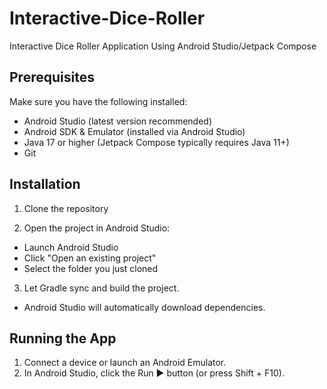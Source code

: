 # Interactive-Dice-Roller
Interactive Dice Roller Application Using Android Studio/Jetpack Compose

## Prerequisites

Make sure you have the following installed:
- Android Studio (latest version recommended)
- Android SDK & Emulator (installed via Android Studio)
- Java 17 or higher (Jetpack Compose typically requires Java 11+)
- Git

## Installation
1. Clone the repository

2. Open the project in Android Studio:
- Launch Android Studio
- Click "Open an existing project"
- Select the folder you just cloned

3. Let Gradle sync and build the project.
- Android Studio will automatically download dependencies.

## Running the App
1. Connect a device or launch an Android Emulator.
2. In Android Studio, click the Run ▶️ button (or press Shift + F10).
